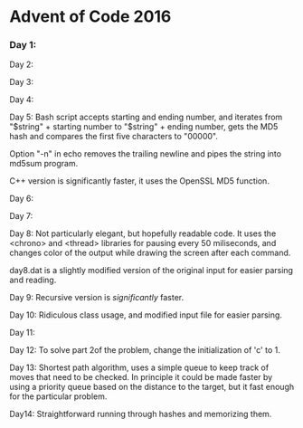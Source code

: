 # Advent of Code 2016

<h3>Day 1:</h3>

Day 2:

Day 3:

Day 4:

Day 5:
Bash script accepts starting and ending number, and iterates from "$string" + starting number to "$string" + ending number, gets the MD5 hash and compares the first five characters to "00000". 

Option "-n" in echo removes the trailing newline and pipes the string into md5sum program. 

C++ version is significantly faster, it uses the OpenSSL MD5 function.

Day 6:

Day 7:

Day 8:
Not particularly elegant, but hopefully readable code. It uses the \<chrono\> and \<thread\> libraries for pausing every 50 miliseconds, and changes color of the output while drawing the screen after each command. 

day8.dat is a slightly modified version of the original input for easier parsing and reading. 

Day 9:
Recursive version is _significantly_ faster.

Day 10:
Ridiculous class usage, and modified input file for easier parsing. 

Day 11:

Day 12:
To solve part 2of the problem, change the initialization of 'c' to 1.

Day 13:
Shortest path algorithm, uses a simple queue to keep track of moves that need to be checked. In principle it could be made faster by using a priority queue based on the distance to the target, but it fast enough for the particular problem.

Day14:
Straightforward running through hashes and memorizing them.
